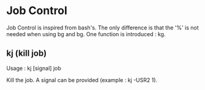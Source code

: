 
# Job Control

Job Control is inspired from bash's. The only difference is that the '%' is not needed when using bg and bg. One function is introduced : kg.

## kj (kill job)

Usage : kj [signal] job

Kill the job. A signal can be provided (example : kj -USR2 1).

